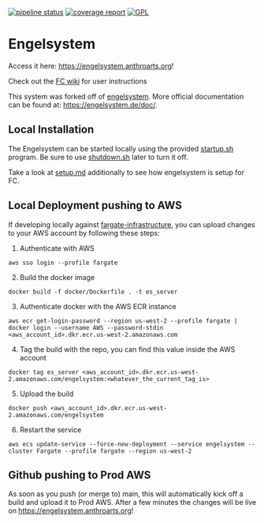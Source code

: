 [![pipeline status](https://chaos.expert/engelsystem/engelsystem/badges/main/pipeline.svg)](https://chaos.expert/engelsystem/engelsystem/commits/main)
[![coverage report](https://chaos.expert/engelsystem/engelsystem/badges/main/coverage.svg)](https://chaos.expert/engelsystem/engelsystem/commits/main)
[![GPL](https://img.shields.io/github/license/engelsystem/engelsystem.svg?maxAge=2592000)](LICENSE)

# Engelsystem

Access it here: https://engelsystem.anthroarts.org!

Check out the [FC wiki](https://wiki.furcon.org/doc/engelsystem-Npw9BF62KE) for user instructions

This system was forked off of [engelsystem](https://github.com/engelsystem/engelsystem/). More official documentation can be found at: https://engelsystem.de/doc/.

## Local Installation

The Engelsystem can be started locally using the provided [startup.sh](startup.sh) program. Be sure to use [shutdown.sh](shutdown.sh) later to turn it off.

Take a look at [setup.md](setup.md) additionally to see how engelsystem is setup for FC.

## Local Deployment pushing to AWS

If developing locally against [fargate-infrastructure](https://github.com/anthroarts/fargate-infrastructure), you can upload changes to your AWS account by following these steps:

1. Authenticate with AWS
```
aws sso login --profile fargate
```

2. Build the docker image
```
docker build -f docker/Dockerfile . -t es_server
```

3. Authenticate docker with the AWS ECR instance
```
aws ecr get-login-password --region us-west-2 --profile fargate | docker login --username AWS --password-stdin <aws_account_id>.dkr.ecr.us-west-2.amazonaws.com
```

4. Tag the build with the repo, you can find this value inside the AWS account
```
docker tag es_server <aws_account_id>.dkr.ecr.us-west-2.amazonaws.com/engelsystem:<whatever_the_current_tag_is>
```

5. Upload the build
```
docker push <aws_account_id>.dkr.ecr.us-west-2.amazonaws.com/engelsystem
```

6. Restart the service
```
aws ecs update-service --force-new-deployment --service engelsystem --cluster Fargate --profile fargate --region us-west-2
```

## Github pushing to Prod AWS

As soon as you push (or merge to) main, this will automatically kick off a build and upload it to Prod AWS. After a few minutes the changes will be live on https://engelsystem.anthroarts.org!

